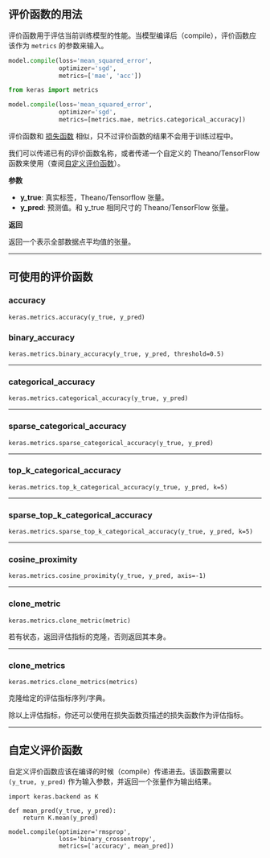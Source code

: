 ## 评价函数的用法

评价函数用于评估当前训练模型的性能。当模型编译后（compile），评价函数应该作为 `metrics` 的参数来输入。

```py
model.compile(loss='mean_squared_error',
              optimizer='sgd',
              metrics=['mae', 'acc'])
```

```py
from keras import metrics

model.compile(loss='mean_squared_error',
              optimizer='sgd',
              metrics=[metrics.mae, metrics.categorical_accuracy])
```

评价函数和 [损失函数](https://keras-zh.readthedocs.io/losses) 相似，只不过评价函数的结果不会用于训练过程中。

我们可以传递已有的评价函数名称，或者传递一个自定义的 Theano/TensorFlow 函数来使用（查阅[自定义评价函数](https://keras-zh.readthedocs.io/metrics/#custom-metrics)）。

**参数**

-   **y_true**: 真实标签，Theano/Tensorflow 张量。
-   **y_pred**: 预测值。和 y_true 相同尺寸的 Theano/TensorFlow 张量。

**返回**

返回一个表示全部数据点平均值的张量。

----------

## 可使用的评价函数

### accuracy

```
keras.metrics.accuracy(y_true, y_pred)
```

### binary_accuracy

```
keras.metrics.binary_accuracy(y_true, y_pred, threshold=0.5)
```

----------

### categorical_accuracy

```
keras.metrics.categorical_accuracy(y_true, y_pred)
```

----------

### sparse_categorical_accuracy

```
keras.metrics.sparse_categorical_accuracy(y_true, y_pred)
```

----------

### top_k_categorical_accuracy

```
keras.metrics.top_k_categorical_accuracy(y_true, y_pred, k=5)
```

----------

### sparse_top_k_categorical_accuracy

```
keras.metrics.sparse_top_k_categorical_accuracy(y_true, y_pred, k=5)
```

----------

### cosine_proximity

```
keras.metrics.cosine_proximity(y_true, y_pred, axis=-1)
```

----------

### clone_metric

```
keras.metrics.clone_metric(metric)
```

若有状态，返回评估指标的克隆，否则返回其本身。

----------

### clone_metrics

```
keras.metrics.clone_metrics(metrics)
```

克隆给定的评估指标序列/字典。

除以上评估指标，你还可以使用在损失函数页描述的损失函数作为评估指标。

----------

## 自定义评价函数

自定义评价函数应该在编译的时候（compile）传递进去。该函数需要以 `(y_true, y_pred)` 作为输入参数，并返回一个张量作为输出结果。

```
import keras.backend as K

def mean_pred(y_true, y_pred):
    return K.mean(y_pred)

model.compile(optimizer='rmsprop',
              loss='binary_crossentropy',
              metrics=['accuracy', mean_pred])
```
<!--stackedit_data:
eyJoaXN0b3J5IjpbNDQ5MjgwNzQyXX0=
-->